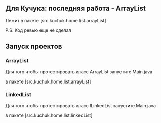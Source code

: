 
## Для Кучука: последняя работа - ArrayList
Лежит в пакете [src.kuchuk.home.list.arrayList]

P.S. Код ревью еще не сделал

## Запуск проектов

### ArrayList
Для того чтобы протестировать класс ArrayList запустите Main.java

в пакете [src.kuchuk.home.list.arrayList]

### LinkedList
Для того чтобы протестировать класс lLinkedList запустите Main.java 

в пакете [src.kuchuk.home.list.linkedList]
